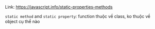 Link: https://javascript.info/static-properties-methods

`static method` and `static property`: function thuộc về class, ko thuộc về object cụ thể nào
